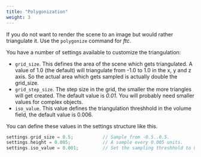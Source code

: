 ```yaml
---
title: "Polygonization"
weight: 3
---
```


If you do not want to render the scene to an image but would rather triangulate it. Use the ```polygonize``` command for *ftc*.

You have a number of settings available to customize the triangulation:

* ```grid_size```. This defines the area of the scene which gets triangulated. A value of 1.0 (the default) will triangulate from -1.0 to 1.0 in the x, y and z axis. So the actual area which gets sampled is actually double the grid_size.
* ```grid_step_size```. The step size in the grid, the smaller the more triangles will get created. The default value is *0.01*. You will probably need smaller values for complex objects.
*  ```iso_value```. This value defines the triangulation threshhold in the volume field, the default value is 0.006.

You can define these values in the settings structure like this.

```rust
settings.grid_size = 0.5;           // Sample from -0.5..0.5.
settings.height = 0.005;            // A sample every 0.005 units.
settings.iso_value = 0.001;         // Set the sampling threshhold to 0.001
```
